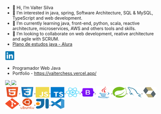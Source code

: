 - 👋 Hi, I’m Valter Silva
- 👀 I’m interested in java, spring, Software Architecture, SQL & MySQL, TypeScript and web development.
- 🌱 I’m currently learning java, front-end, python, scala, reactive architecture, microservices, AWS and others tools and skills.
- 💞️ I’m looking to collaborate on web development, reative architecture and agile with SCRUM.
- <a href="https://cursos.alura.com.br/minha-trilha-java-valter-silva-dev-1653425158757-p370806">Plano de estudos java - Alura</a>
 <div>
    <a href="https://www.linkedin.com/in/valter-silva-5a44b1171/">
      <img alt="linkedin__logo" height="30" width="30" src="https://raw.githubusercontent.com/devicons/devicon/master/icons/linkedin/linkedin-original.svg">
     </a>
 </a>
 </div>
 <ul>
   <li>Programador Web Java
   <li>Portfolio - <a href="https://valterchess.vercel.app"> https://valterchess.vercel.app/  </a>
  </ul>
<div>
  <a href="https://github.com/valterchess">
  <img height="160px" src="https://github-readme-stats.vercel.app/api?username=valterchess2&show_icons=true&theme=gotham&include_all_commits=true&count_private=true"/>  
  <img height="140em" src="https://github-readme-stats.vercel.app/api/top-langs/?username=valterchess2&layout=compact&langs_count=8&theme=gotham"/>
   <div>  
   <img align="center" alt="Valter-HTML" height="35" width="45" src="https://raw.githubusercontent.com/devicons/devicon/master/icons/html5/html5-original.svg">
  <img align="center" alt="Valter-CSS" height="35" width="45" src="https://raw.githubusercontent.com/devicons/devicon/master/icons/css3/css3-original.svg">
  <img align="center" alt="Valter-js" height="35" width="45" src="https://raw.githubusercontent.com/devicons/devicon/master/icons/javascript/javascript-plain.svg">
  <img align="center" alt="Valter-ts" height="35" width="45" src="https://raw.githubusercontent.com/devicons/devicon/master/icons/typescript/typescript-original.svg">
 <img align="center" alt="Valter-react" height="35" width="45" src="https://raw.githubusercontent.com/devicons/devicon/master/icons/react/react-original.svg">
  <img align="center" alt="Valter-bootstrap" height="35" width="45" src="https://raw.githubusercontent.com/devicons/devicon/master/icons/bootstrap/bootstrap-original.svg">
    <img align="center" alt="Valter-java" height="40" width="50" src="https://raw.githubusercontent.com/devicons/devicon/master/icons/java/java-original.svg">
    <img align="center" alt="Valter-spring" height="35" width="45" src="https://raw.githubusercontent.com/devicons/devicon/master/icons/spring/spring-original.svg">
    <img align="center" alt="Valter-sql" height="35" width="45" src="https://raw.githubusercontent.com/devicons/devicon/master/icons/mysql/mysql-original.svg">
    <img align="center" alt="Valter-hibernate" height="35" width="45" src="https://raw.githubusercontent.com/devicons/devicon/master/icons/hibernate/hibernate-original.svg">
  <img align="center" alt="Valter-git" height="35" width="45" src="https://raw.githubusercontent.com/devicons/devicon/master/icons/git/git-original.svg">
 <img align="center" alt="Valter-ubuntu" height="35" width="45" src="https://github.com/devicons/devicon/blob/master/icons/ubuntu/ubuntu-plain-wordmark.svg">
     <img align="center" alt="Valter-intellij" height="35" width="45" src="https://raw.githubusercontent.com/devicons/devicon/master/icons/intellij/intellij-original.svg">
     <img align="center" alt="Valter-vscode" height="35" width="45" src="https://raw.githubusercontent.com/devicons/devicon/master/icons/vscode/vscode-original.svg">
   </div>
</div>
